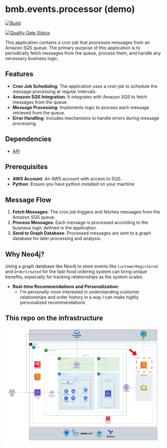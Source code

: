 # bmb.events.processor (demo)

[![Build](https://github.com/soat-fiap/bmb.events.processor/actions/workflows/terraform.yaml/badge.svg)](https://github.com/soat-fiap/bmb.events.processor/actions/workflows/terraform.yaml)

[![Quality Gate Status](https://sonarcloud.io/api/project_badges/measure?project=soat-fiap_bmb.events.processor&metric=alert_status)](https://sonarcloud.io/summary/new_code?id=soat-fiap_bmb.events.processor)

This application contains a cron job that processes messages from an Amazon SQS queue. The primary purpose of this application is to periodically fetch messages from the queue, process them, and handle any necessary business logic.

## Features

- **Cron Job Scheduling**: The application uses a cron job to schedule the message processing at regular intervals.
- **Amazon SQS Integration**: It integrates with Amazon SQS to fetch messages from the queue.
- **Message Processing**: Implements logic to process each message retrieved from the queue.
- **Error Handling**: Includes mechanisms to handle errors during message processing.

## Dependencies
- [API](https://github.com/soat-fiap/FIAP.TechChallenge.ByteMeBurger)

## Prerequisites

- **AWS Account**: An AWS account with access to SQS.
- **Python**: Ensure you have python installed on your machine

## Message Flow

1. **Fetch Messages**: The cron job triggers and fetches messages from the Amazon SQS queue.
2. **Process Messages**: Each message is processed according to the business logic defined in the application.
3. **Send to Graph Database**: Processed messages are sent to a graph database for later processing and analysis.

## Why Neo4j?

Using a graph database like Neo4j to store events like `CustomerRegistered` and `OrderCreated` for the fast-food ordering system can bring unique benefits, especially for tracking relationships as the system scales.

- **Real-time Recommendations and Personalization:**
    * I'm personally more interested in understanding customer relationships and order history in a way I can make highly personalized recommendations

## This repo on the infrastructure

![Architecture Diagram](aws-infra-phase-3.png)






















